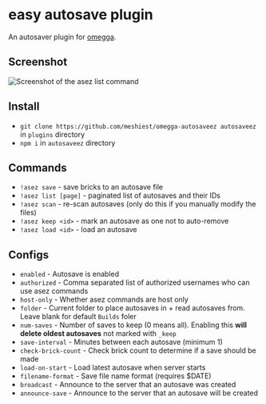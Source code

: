 # easy autosave plugin

An autosaver plugin for [omegga](https://github.com/brickadia-community/omegga).

## Screenshot

![Screenshot of the asez list command](https://i.imgur.com/IsWjkLQ.png)

## Install

* `git clone https://github.com/meshiest/omegga-autosaveez autosaveez` in `plugins` directory
* `npm i` in `autosaveez` directory

## Commands

* `!asez save` - save bricks to an autosave file
* `!asez list [page]` - paginated list of autosaves and their IDs
* `!asez scan` - re-scan autosaves (only do this if you manually modify the files)
* `!asez keep <id>` - mark an autosave as one not to auto-remove
* `!asez load <id>` - load an autosave

## Configs

* `enabled` - Autosave is enabled
* `authorized` - Comma separated list of authorized usernames who can use asez commands
* `host-only` - Whether asez commands are host only
* `folder` - Current folder to place autosaves in + read autosaves from. Leave blank for default `Builds` foler
* `num-saves` - Number of saves to keep (0 means all). Enabling this **will delete oldest autosaves** not marked with `_keep`
* `save-interval` - Minutes between each autosave (minimum 1)
* `check-brick-count` - Check brick count to determine if a save should be made
* `load-on-start` - Load latest autosave when server starts
* `filename-format` - Save file name format (requires $DATE)
* `broadcast` - Announce to the server that an autosave was created
* `announce-save` - Announce to the server that an autosave will be created
